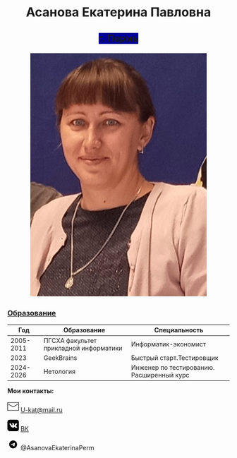  <h1 style="text-align:center;"> Асанова Екатерина Павловна </h1> 

 <h2 style="text-align:center;"> <span style="background-color:#000099"> г. Пермь  </span> 

![Фотография](./assets/Foto.jpg) 

### <u> Образование </u>

|Год |Образование|Специальность|
|-----|--------|---|
|2005-2011|ПГСХА факультет прикладной информатики|Информатик-экономист|
|2023|GeekBrains |Быстрый старт.Тестировщик|
|2024-2026|Нетология |Инженер по тестированию. Расширенный курс|

  **Мои контакты:**

  ![Логотип Mail](./assets/icons8-почта-26.png) U-kat@mail.ru

 ![Логотип ВК](./assets/icons8-vk-26.png) [ВК](https://vk.com/id3618702/ "Асанова (Ушакова) Екатерина") 

 ![Логотип  Телеграмм](./assets/icons8-телеграм-26.png) @AsanovaEkaterinaPerm


 
 


